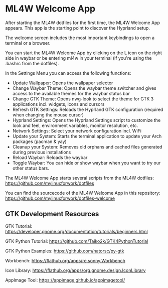 # ML4W Welcome App

After starting the ML4W dotfiles for the first time, the ML4W Welcome App appears. This app is the starting point to discover the Hyprland setup.

The welcome screen includes the most important keybindings to open a terminal or a browser.

You can start the ML4W Welcome App by clicking on the L icon on the right side in waybar or be entering ml4w in your terminal (if you're using the .bashrc from the dotfiles).

In the Settings Menu you can access the following functions:

- Update Wallpaper: Opens the wallpaper selector
- Change Waybar Theme: Opens the waybar theme switcher and gives access to the available themes for the waybar status bar
- Change GTK Theme: Opens nwg-look to select the theme for GTK 3 applications incl. widgets, icons and cursors
- Refresh GTK Settings: Reloads the Hyprland GTK configuration (required when changing the mouse cursor)
- Hyprland Settings: Opens the Hyprland Settings script to customize the look and feel, environment variables, monitor resolution, etc.
- Network Settings: Select your network configuration incl. WiFi
- Update your System: Starts the terminal application to update your Arch packages (pacman & yay)
- Cleanup your System: Removes old orphans and cached files generated during previous installations
- Reload Waybar: Reloads the waybar
- Toggle Waybar: You can hide or show waybar when you want to try our other status bars.

The ML4W Welcome App starts several scripts from the ML4W dotfiles:
https://github.com/mylinuxforwork/dotfiles

You can find the sourcecode of the ML4W Welcome App in this repository:
https://github.com/mylinuxforwork/dotfiles-welcome

## GTK Development Resources 

GTK Tutorial:
https://developer.gnome.org/documentation/tutorials/beginners.html

GTK Python Tutorial: 
https://github.com/Taiko2k/GTK4PythonTutorial

GTK Python Examples:
https://github.com/natorsc/py-gtk

Workbench:
https://flathub.org/apps/re.sonny.Workbench

Icon Library:
https://flathub.org/apps/org.gnome.design.IconLibrary

AppImage Tool:
https://appimage.github.io/appimagetool/


